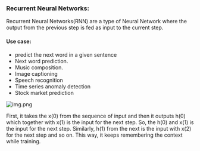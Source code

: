 
### Recurrent Neural Networks:

Recurrent Neural Networks(RNN) are a type of Neural Network where the output from the previous step is fed as input to the current step.

#### Use case:

* predict the next word in a given sentence
* Next word prediction.
* Music composition.
* Image captioning
* Speech recognition
* Time series anomaly detection
* Stock market prediction

![img.png](https://miro.medium.com/max/875/1*NKhwsOYNUT5xU7Pyf6Znhg.png)

First, it takes the x(0) from the sequence of input and then it outputs h(0) which together with x(1) is the input for the next step. 
So, the h(0) and x(1) is the input for the next step. Similarly, h(1) from the next is the input with x(2) for the next step and so on. 
This way, it keeps remembering the context while training.
